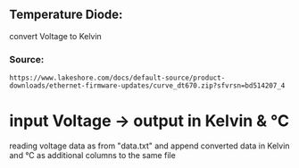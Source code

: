 ## Temperature Diode:
convert Voltage to Kelvin

### Source:
    https://www.lakeshore.com/docs/default-source/product-downloads/ethernet-firmware-updates/curve_dt670.zip?sfvrsn=bd514207_4

# input Voltage -> output in Kelvin & °C
reading voltage data as from "data.txt" and append converted data in Kelvin and °C as additional columns to the same file